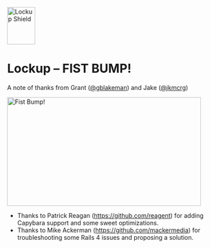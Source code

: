<img src="http://lockupgem.com/github_host/lockup_mark.png" width="65" height="87" alt="Lockup Shield" />

# Lockup – FIST BUMP!

A note of thanks from Grant ([@gblakeman](http://twitter.com/gblakeman)) and Jake ([@jkmcrg](http://twitter.com/jkmcrg))

<img src="http://lockupgem.com/github_host/adventure_time_fist_bump.gif" width="450" height="253" alt="Fist Bump!" />

* Thanks to Patrick Reagan (https://github.com/reagent) for adding Capybara support and some sweet optimizations.
* Thanks to Mike Ackerman (https://github.com/mackermedia) for troubleshooting some Rails 4 issues and proposing a solution.
